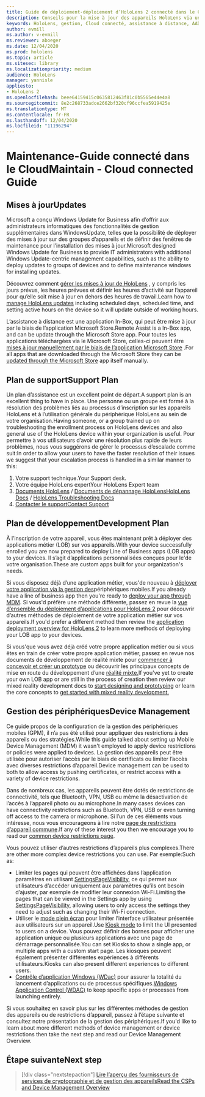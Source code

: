 ```yaml
---
title: Guide de déploiement-déploiement d’HoloLens 2 connecté dans le Cloud à l’échelle de l’assistance à distance-maintenance
description: Conseils pour la mise à jour des appareils HoloLens via un réseau connecté au Cloud
keywords: HoloLens, gestion, Cloud connecté, assistance à distance, AAD, Azure AD, GPM, gestion des appareils mobiles
author: evmill
ms.author: v-evmill
ms.reviewer: aboeger
ms.date: 12/04/2020
ms.prod: hololens
ms.topic: article
ms.sitesec: library
ms.localizationpriority: medium
audience: HoloLens
manager: yannisle
appliesto:
- HoloLens 2
ms.openlocfilehash: beee64159415c0635812463f81c0b5565e44e4a8
ms.sourcegitcommit: 8e2c268733adce2662bf320cf96ccfea5919425e
ms.translationtype: MT
ms.contentlocale: fr-FR
ms.lasthandoff: 12/04/2020
ms.locfileid: "11196294"
---
```

# <span data-ttu-id="8f738-104">Maintenance-Guide connecté dans le Cloud</span><span class="sxs-lookup"><span data-stu-id="8f738-104">Maintain - Cloud connected Guide</span></span>

## <span data-ttu-id="8f738-105">Mises à jour</span><span class="sxs-lookup"><span data-stu-id="8f738-105">Updates</span></span>

<span data-ttu-id="8f738-106">Microsoft a conçu Windows Update for Business afin d’offrir aux administrateurs informatiques des fonctionnalités de gestion supplémentaires dans WindowsUpdate, telles que la possibilité de déployer des mises à jour sur des groupes d’appareils et de définir des fenêtres de maintenance pour l’installation des mises à jour.</span><span class="sxs-lookup"><span data-stu-id="8f738-106">Microsoft designed Windows Update for Business to provide IT administrators with additional Windows Update-centric management capabilities, such as the ability to deploy updates to groups of devices and to define maintenance windows for installing updates.</span></span>

<span data-ttu-id="8f738-107">Découvrez comment [gérer les mises à jour de HoloLens](https://docs.microsoft.com/hololens/hololens-updates) , y compris les jours prévus, les heures prévues et définir les heures d’activité sur l’appareil pour qu’elle soit mise à jour en dehors des heures de travail.</span><span class="sxs-lookup"><span data-stu-id="8f738-107">Learn how to [manage HoloLens updates](https://docs.microsoft.com/hololens/hololens-updates) including scheduled days, scheduled time, and setting active hours on the device so it will update outside of working hours.</span></span>

<span data-ttu-id="8f738-108">L’assistance à distance est une application In-Box, qui peut être mise à jour par le biais de l’application Microsoft Store.</span><span class="sxs-lookup"><span data-stu-id="8f738-108">Remote Assist is a In-Box app, and can be update through the Microsoft Store app.</span></span> <span data-ttu-id="8f738-109">Pour toutes les applications téléchargées via le Microsoft Store, celles-ci peuvent être [mises à jour manuellement par le biais de l’application Microsoft Store](https://docs.microsoft.com/hololens/holographic-store-apps#update-apps) .</span><span class="sxs-lookup"><span data-stu-id="8f738-109">For all apps that are downloaded through the Microsoft Store they can be [updated through the Microsoft Store](https://docs.microsoft.com/hololens/holographic-store-apps#update-apps) app itself manually.</span></span>

## <span data-ttu-id="8f738-110">Plan de support</span><span class="sxs-lookup"><span data-stu-id="8f738-110">Support Plan</span></span>

<span data-ttu-id="8f738-111">Un plan d’assistance est un excellent point de départ.</span><span class="sxs-lookup"><span data-stu-id="8f738-111">A support plan is an excellent thing to have in place.</span></span> <span data-ttu-id="8f738-112">Une personne ou un groupe est formé à la résolution des problèmes liés au processus d’inscription sur les appareils HoloLens et à l’utilisation générale du périphérique HoloLens au sein de votre organisation.</span><span class="sxs-lookup"><span data-stu-id="8f738-112">Having someone, or a group trained up on troubleshooting the enrollment process on HoloLens devices and also general use of the HoloLens device within your organization is useful.</span></span> <span data-ttu-id="8f738-113">Pour permettre à vos utilisateurs d’avoir une résolution plus rapide de leurs problèmes, nous vous suggérons de gérer le processus d’escalade comme suit:</span><span class="sxs-lookup"><span data-stu-id="8f738-113">In order to allow your users to have the faster resolution of their issues we suggest that your escalation process is handled in a similar manner to this:</span></span>

1. <span data-ttu-id="8f738-114">Votre support technique.</span><span class="sxs-lookup"><span data-stu-id="8f738-114">Your Support desk.</span></span>
2. <span data-ttu-id="8f738-115">Votre équipe HoloLens expert</span><span class="sxs-lookup"><span data-stu-id="8f738-115">Your HoloLens Expert team</span></span>
3. <span data-ttu-id="8f738-116">[Documents HoloLens](https://docs.microsoft.com/hololens/)  /  [Documents de dépannage HoloLens](https://docs.microsoft.com/hololens/hololens-troubleshooting)</span><span class="sxs-lookup"><span data-stu-id="8f738-116">[HoloLens Docs](https://docs.microsoft.com/hololens/) / [HoloLens Troubleshooting Docs](https://docs.microsoft.com/hololens/hololens-troubleshooting)</span></span>
4. [<span data-ttu-id="8f738-117">Contacter le support</span><span class="sxs-lookup"><span data-stu-id="8f738-117">Contact Support</span></span>](https://support.serviceshub.microsoft.com/supportforbusiness/create?sapId=e9391227-fa6d-927b-0fff-f96288631b8f)

## <span data-ttu-id="8f738-118">Plan de développement</span><span class="sxs-lookup"><span data-stu-id="8f738-118">Development Plan</span></span>

<span data-ttu-id="8f738-119">À l’inscription de votre appareil, vous êtes maintenant prêt à déployer des applications métier (LOB) sur vos appareils.</span><span class="sxs-lookup"><span data-stu-id="8f738-119">With your device successfully enrolled you are now prepared to deploy Line of Business apps (LOB apps) to your devices.</span></span> <span data-ttu-id="8f738-120">Il s’agit d’applications personnalisées conçues pour le&#39;de votre organisation.</span><span class="sxs-lookup"><span data-stu-id="8f738-120">These are custom apps built for your organization&#39;s needs.</span></span>

<span data-ttu-id="8f738-121">Si vous disposez déjà d’une application métier, vous&#39;de nouveau à [déployer votre application via la gestion des](https://docs.microsoft.com/hololens/app-deploy-intune)périphériques mobiles.</span><span class="sxs-lookup"><span data-stu-id="8f738-121">If you already have a line of business app then you&#39;re ready to [deploy your app through MDM](https://docs.microsoft.com/hololens/app-deploy-intune).</span></span> <span data-ttu-id="8f738-122">Si vous&#39;d préfère une méthode différente, passez en revue la [vue d’ensemble du déploiement d’applications pour HoloLens 2](https://docs.microsoft.com/hololens/app-deploy-overview) pour découvrir d’autres méthodes de déploiement de votre application métier sur vos appareils.</span><span class="sxs-lookup"><span data-stu-id="8f738-122">If you&#39;d prefer a different method then review the [application deployment overview for HoloLens 2](https://docs.microsoft.com/hololens/app-deploy-overview) to learn more methods of deploying your LOB app to your devices.</span></span>

<span data-ttu-id="8f738-123">Si vous&#39;que vous avez déjà créé votre propre application métier ou si vous êtes en train de créer votre propre application métier, passez en revue nos documents de développement de réalité mixte pour [commencer à concevoir et créer un prototype](https://docs.microsoft.com/windows/mixed-reality/design/design) ou découvrir les principaux concepts de mise en route du développement d’une [réalité mixte.](https://docs.microsoft.com/windows/mixed-reality/discover/get-started-with-mr)</span><span class="sxs-lookup"><span data-stu-id="8f738-123">If you&#39;ve yet to create your own LOB app or are still in the process of creation then review our mixed reality development docs to [start designing and prototyping](https://docs.microsoft.com/windows/mixed-reality/design/design) or learn the core concepts to [get started with mixed reality development.](https://docs.microsoft.com/windows/mixed-reality/discover/get-started-with-mr)</span></span>

## <span data-ttu-id="8f738-124">Gestion des périphériques</span><span class="sxs-lookup"><span data-stu-id="8f738-124">Device Management</span></span> 

<span data-ttu-id="8f738-125">Ce guide propos de la configuration de la gestion des périphériques mobiles (GPM), il n’a pas été utilisé pour appliquer des restrictions à des appareils ou des stratégies.</span><span class="sxs-lookup"><span data-stu-id="8f738-125">While this guide talked about setting up Mobile Device Management (MDM) it wasn't employed to apply device restrictions or policies were applied to devices.</span></span> <span data-ttu-id="8f738-126">La gestion des appareils peut être utilisée pour autoriser l’accès par le biais de certificats ou limiter l’accès avec diverses restrictions d’appareil.</span><span class="sxs-lookup"><span data-stu-id="8f738-126">Device management can be used to both to allow access by pushing certificates, or restrict access with a variety of device restrictions.</span></span> 

<span data-ttu-id="8f738-127">Dans de nombreux cas, les appareils peuvent être dotés de restrictions de connectivité, tels que Bluetooth, VPN, USB ou même la désactivation de l’accès à l’appareil photo ou au microphone.</span><span class="sxs-lookup"><span data-stu-id="8f738-127">In many cases devices can have connectivity restrictions such as Bluetooth, VPN, USB or even turning off access to the camera or microphone.</span></span> <span data-ttu-id="8f738-128">Si l’un de ces éléments vous intéresse, nous vous encourageons à lire notre [page de restrictions d’appareil commune](hololens-common-device-restrictions.md).</span><span class="sxs-lookup"><span data-stu-id="8f738-128">If any of these interest you then we encourage you to read our [common device restrictions page](hololens-common-device-restrictions.md).</span></span>

<span data-ttu-id="8f738-129">Vous pouvez utiliser d’autres restrictions d’appareils plus complexes.</span><span class="sxs-lookup"><span data-stu-id="8f738-129">There are other more complex device restrictions you can use.</span></span> <span data-ttu-id="8f738-130">Par exemple:</span><span class="sxs-lookup"><span data-stu-id="8f738-130">Such as:</span></span>

- <span data-ttu-id="8f738-131">Limiter les pages qui peuvent être affichées dans l’application paramètres en utilisant [SettingsPageVisibility](settings-uri-list.md), ce qui permet aux utilisateurs d’accéder uniquement aux paramètres qu’ils ont besoin d’ajuster, par exemple de modifier leur connexion Wi-Fi.</span><span class="sxs-lookup"><span data-stu-id="8f738-131">Limiting the pages that can be viewed in the Settings app by using [SettingsPageVisibility](settings-uri-list.md), allowing users to only access the settings they need to adjust such as changing their Wi-Fi connection.</span></span>
- <span data-ttu-id="8f738-132">Utiliser le [mode plein écran](hololens-kiosk.md) pour limiter l’interface utilisateur présentée aux utilisateurs sur un appareil.</span><span class="sxs-lookup"><span data-stu-id="8f738-132">Use [Kiosk mode](hololens-kiosk.md) to limit the UI presented to users on a device.</span></span> <span data-ttu-id="8f738-133">Vous pouvez définir des bornes pour afficher une application unique ou plusieurs applications avec une page de démarrage personnalisée.</span><span class="sxs-lookup"><span data-stu-id="8f738-133">You can set Kiosks to show a single app, or multiple apps with a custom start page.</span></span> <span data-ttu-id="8f738-134">Les kiosques peuvent également présenter différentes expériences à différents utilisateurs.</span><span class="sxs-lookup"><span data-stu-id="8f738-134">Kiosks can also present different experiences to different users.</span></span>  
- <span data-ttu-id="8f738-135">[Contrôle d’application Windows (WDac)](windows-defender-application-control-wdac.md) pour assurer la totalité du lancement d’applications ou de processus spécifiques.</span><span class="sxs-lookup"><span data-stu-id="8f738-135">[Windows Application Control (WDAC)](windows-defender-application-control-wdac.md) to keep specific apps or processes from launching entirely.</span></span>

<span data-ttu-id="8f738-136">Si vous souhaitez en savoir plus sur les différentes méthodes de gestion des appareils ou de restrictions d’appareil, passez à l’étape suivante et consultez notre présentation de la gestion des périphériques.</span><span class="sxs-lookup"><span data-stu-id="8f738-136">If you'd like to learn about more different methods of device management or device restrictions then take the next step and read our Device Management Overview.</span></span>

## <span data-ttu-id="8f738-137">Étape suivante</span><span class="sxs-lookup"><span data-stu-id="8f738-137">Next step</span></span>

> [!div class="nextstepaction"]
> [<span data-ttu-id="8f738-138">Lire l’aperçu des fournisseurs de services de cryptographie et de gestion des appareils</span><span class="sxs-lookup"><span data-stu-id="8f738-138">Read the CSPs and Device Management Overview</span></span>](hololens-csp-policy-overview.md)